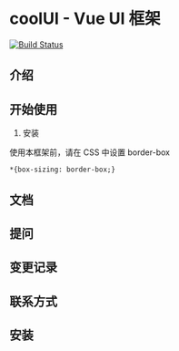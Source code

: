 # coolUI - Vue UI 框架

[![Build Status](https://app.travis-ci.com/yuizhixiaocaiji/coolUI-demo.svg?branch=master)](https://app.travis-ci.com/yuizhixiaocaiji/coolUI-demo)

## 介绍

## 开始使用

1. 安装

使用本框架前，请在 CSS 中设置 border-box

```
*{box-sizing: border-box;}
```

## 文档

## 提问

## 变更记录

## 联系方式

## 安装

